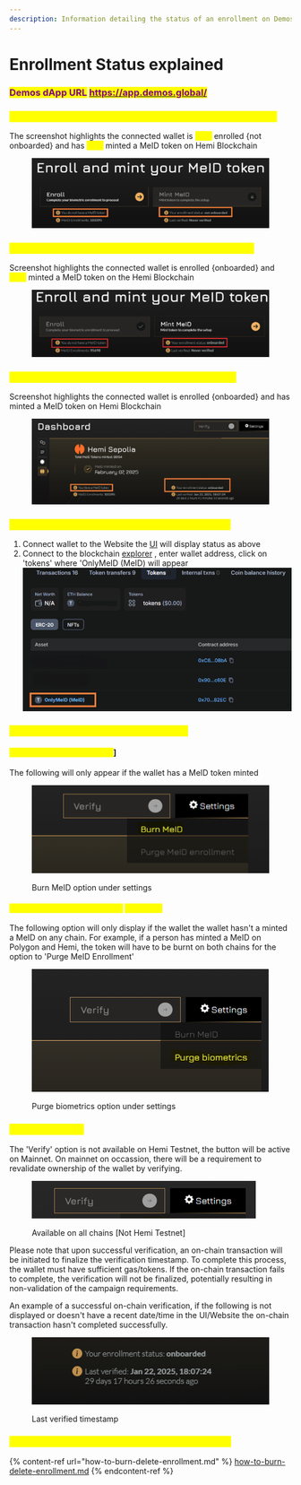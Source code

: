 ```yaml
---
description: Information detailing the status of an enrollment on Demos Website
---
```


# Enrollment Status explained

### <mark style="color:purple;">Demos dApp URL</mark> [<mark style="color:purple;">https://app.demos.global/</mark>](https://app.demos.global/)

### <mark style="color:yellow;">\[1] STATUS | Not Enrolled \[Not Onboarded] | No MeID minted</mark>

The screenshot highlights the connected wallet is <mark style="color:yellow;">NOT</mark> enrolled {not onboarded} and has <mark style="color:yellow;">NOT</mark> minted a MeID token on Hemi Blockchain

<figure><img src="../../.gitbook/assets/image (6).png" alt=""><figcaption></figcaption></figure>

### <mark style="color:yellow;">\[2] STATUS | Enrolled \[Onboarded] | Not Minted a MeID</mark>

Screenshot highlights the connected wallet is enrolled {onboarded} and <mark style="color:yellow;">NOT</mark> minted a MeID token on the Hemi Blockchain

<figure><img src="../../.gitbook/assets/image (4) (1).png" alt=""><figcaption></figcaption></figure>

### <mark style="color:yellow;">\[3] STATUS | Enrolled \[Onboarded] | Minted a MeID</mark>

Screenshot highlights the connected wallet is enrolled {onboarded} and has minted a MeID token on Hemi Blockchain

<figure><img src="../../.gitbook/assets/image (5).png" alt=""><figcaption></figcaption></figure>

### <mark style="color:yellow;">\[4] To check if the wallet has minted a MeID token</mark>

1. Connect wallet to the Website the [UI](https://app.demos.global/dashboard) will display status as above
2. Connect to the blockchain [explorer](https://testnet.explorer.hemi.xyz/) , enter wallet address, click on 'tokens' where 'OnlyMeID (MeID) will appear\
   <img src="../../.gitbook/assets/image (7).png" alt="" data-size="original">



### <mark style="color:yellow;">\[5] Burn MeID / Delete Enrollment status</mark>

#### <mark style="color:yellow;">Burn MeID Option \[Settings</mark>]

The following will only appear if the wallet has a MeID token minted

<figure><img src="../../.gitbook/assets/image (8).png" alt=""><figcaption><p>Burn MeID option under settings</p></figcaption></figure>

#### <mark style="color:yellow;">Purge biometrics / Enrollment</mark> <mark style="color:yellow;">\[Settings]</mark>

The following option will only display if the wallet the wallet hasn't a minted a MeID on any chain. For example, if a person has minted a MeID on Polygon and Hemi, the token will have to be burnt on both chains for the option to 'Purge MeID Enrollment'

<figure><img src="../../.gitbook/assets/image (9).png" alt=""><figcaption><p>Purge biometrics option under settings</p></figcaption></figure>

### <mark style="color:yellow;">\[6] Verify Option</mark>&#x20;

The 'Verify' option is not available on Hemi Testnet, the button will be active on Mainnet. On mainnet on occassion, there will be a requirement to revalidate ownership of the wallet by verifying.

<figure><img src="../../.gitbook/assets/image (10).png" alt=""><figcaption><p>Available on all chains [Not Hemi Testnet]</p></figcaption></figure>

Please note that upon successful verification, an on-chain transaction will be initiated to finalize the verification timestamp. To complete this process, the wallet must have sufficient gas/tokens. If the on-chain transaction fails to complete, the verification will not be finalized, potentially resulting in non-validation of the campaign requirements.

An example of a successful on-chain verification, if the following is not displayed or doesn't have a recent date/time in the UI/Website the on-chain transaction hasn't completed successfully.

<figure><img src="../../.gitbook/assets/image (14).png" alt=""><figcaption><p>Last verified timestamp</p></figcaption></figure>

### <mark style="color:yellow;">\[7] To change wallets, follow the procedure below</mark>

{% content-ref url="how-to-burn-delete-enrollment.md" %}
[how-to-burn-delete-enrollment.md](how-to-burn-delete-enrollment.md)
{% endcontent-ref %}
